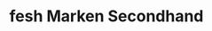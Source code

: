 ---
title: "fesh Marken Secondhand"
url: /leer-ostfriesland/fesh-marken-secondhand/
shop: Kleidung
---